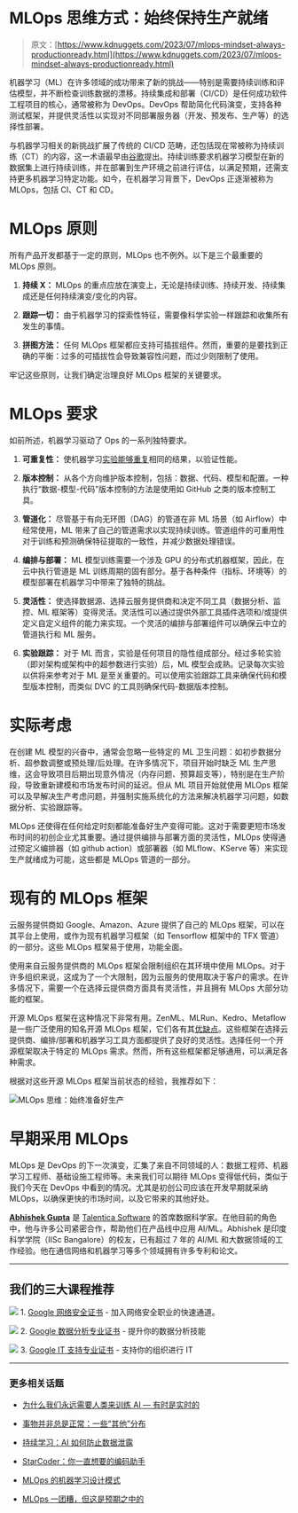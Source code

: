 # MLOps 思维方式：始终保持生产就绪

> 原文：[https://www.kdnuggets.com/2023/07/mlops-mindset-always-productionready.html](https://www.kdnuggets.com/2023/07/mlops-mindset-always-productionready.html)

机器学习（ML）在许多领域的成功带来了新的挑战——特别是需要持续训练和评估模型，并不断检查训练数据的漂移。持续集成和部署（CI/CD）是任何成功软件工程项目的核心，通常被称为 DevOps。DevOps 帮助简化代码演变，支持各种测试框架，并提供灵活性以实现对不同部署服务器（开发、预发布、生产等）的选择性部署。

与机器学习相关的新挑战扩展了传统的 CI/CD 范畴，还包括现在常被称为持续训练（CT）的内容，这一术语最早由[谷歌](https://cloud.google.com/architecture/mlops-continuous-delivery-and-automation-pipelines-in-machine-learning#mlops_level_1_ml_pipeline_automation)提出。持续训练要求机器学习模型在新的数据集上进行持续训练，并在部署到生产环境之前进行评估，以满足预期，还需支持更多机器学习特定功能。如今，在机器学习背景下，DevOps 正逐渐被称为 MLOps，包括 CI、CT 和 CD。

# MLOps 原则

所有产品开发都基于一定的原则，MLOps 也不例外。以下是三个最重要的 MLOps 原则。

1.  **持续 X：** MLOps 的重点应放在演变上，无论是持续训练、持续开发、持续集成还是任何持续演变/变化的内容。

1.  **跟踪一切：** 由于机器学习的探索性特征，需要像科学实验一样跟踪和收集所有发生的事情。

1.  **拼图方法：** 任何 MLOps 框架都应支持可插拔组件。然而，重要的是要找到正确的平衡：过多的可插拔性会导致兼容性问题，而过少则限制了使用。

牢记这些原则，让我们确定治理良好 MLOps 框架的关键要求。

# MLOps 要求

如前所述，机器学习驱动了 Ops 的一系列独特要求。

1.  **可重复性：** 使机器学习[实验能够重复](https://arxiv.org/pdf/2205.02302.pdf)相同的结果，以验证性能。

1.  **版本控制：** 从各个方向维护版本控制，包括：数据、代码、模型和配置。一种执行“数据-模型-代码”版本控制的方法是使用如 GitHub 之类的版本控制工具。

1.  **管道化：** 尽管基于有向无环图（DAG）的管道在非 ML 场景（如 Airflow）中经常使用，ML 带来了自己的管道需求以实现持续训练。管道组件的可重用性对于训练和预测确保特征提取的一致性，并减少数据处理错误。

1.  **编排与部署：** ML 模型训练需要一个涉及 GPU 的分布式机器框架，因此，在云中执行管道是 ML 训练周期的固有部分。基于各种条件（指标、环境等）的模型部署在机器学习中带来了独特的挑战。

1.  **灵活性：** 使选择数据源、选择云服务提供商和决定不同工具（数据分析、监控、ML 框架等）变得灵活。灵活性可以通过提供外部工具插件选项和/或提供定义自定义组件的能力来实现。一个灵活的编排与部署组件可以确保云中立的管道执行和 ML 服务。

1.  **实验跟踪：** 对于 ML 而言，实验是任何项目的隐性组成部分。经过多轮实验（即对架构或架构中的超参数进行实验）后，ML 模型会成熟。记录每次实验以供将来参考对于 ML 是至关重要的。可以使用实验跟踪工具来确保代码和模型版本控制，而类似 DVC 的工具则确保代码-数据版本控制。

# 实际考虑

在创建 ML 模型的兴奋中，通常会忽略一些特定的 ML 卫生问题：如初步数据分析、超参数调整或预处理/后处理。在许多情况下，项目开始时缺乏 ML 生产思维，这会导致项目后期出现意外情况（内存问题、预算超支等），特别是在生产阶段，导致重新建模和市场发布时间的延迟。但从 ML 项目开始就使用 MLOps 框架可以及早解决生产考虑问题，并强制实施系统化的方法来解决机器学习问题，如数据分析、实验跟踪等。

MLOps 还使得在任何给定时刻都能准备好生产变得可能。这对于需要更短市场发布时间的初创企业尤其重要。通过提供编排与部署方面的灵活性，MLOps 使得通过预定义编排器（如 github action）或部署器（如 MLflow、KServe 等）来实现生产就绪成为可能，这些都是 MLOps 管道的一部分。

# 现有的 MLOps 框架

云服务提供商如 Google、Amazon、Azure 提供了自己的 MLOps 框架，可以在其平台上使用，或作为现有机器学习框架（如 Tensorflow 框架中的 TFX 管道）的一部分。这些 MLOps 框架易于使用，功能全面。

使用来自云服务提供商的 MLOps 框架会限制组织在其环境中使用 MLOps。对于许多组织来说，这成为了一个大限制，因为云服务的使用取决于客户的需求。在许多情况下，需要一个在选择云提供商方面具有灵活性，并且拥有 MLOps 大部分功能的框架。

开源 MLOps 框架在这种情况下非常有用。ZenML、MLRun、Kedro、Metaflow 是一些广泛使用的知名开源 MLOps 框架，它们各有其[优缺点](https://neptune.ai/blog/best-workflow-and-pipeline-orchestration-tools)。这些框架在选择云提供商、编排/部署和机器学习工具方面都提供了良好的灵活性。选择任何一个开源框架取决于特定的 MLOps 需求。然而，所有这些框架都足够通用，可以满足各种需求。

根据对这些开源 MLOps 框架当前状态的经验，我推荐如下：

![MLOps 思维：始终准备好生产](../Images/0d0ac09f1b7ca735b447aaf21b162b37.png)

# 早期采用 MLOps

MLOps 是 DevOps 的下一次演变，汇集了来自不同领域的人：数据工程师、机器学习工程师、基础设施工程师等。未来我们可以期待 MLOps 变得低代码，类似于我们今天在 DevOps 中看到的情况。尤其是初创公司应该在开发早期就采纳 MLOps，以确保更快的市场时间，以及它带来的其他好处。

**[Abhishek Gupta](https://www.linkedin.com/in/abhishek-gupta-93a6808/)** 是 [Talentica Software](https://www.talentica.com/) 的首席数据科学家。在他目前的角色中，他与许多公司紧密合作，帮助他们在产品线中应用 AI/ML。Abhishek 是印度科学学院（IISc Bangalore）的校友，已有超过 7 年的 AI/ML 和大数据领域的工作经验。他在通信网络和机器学习等多个领域拥有许多专利和论文。

* * *

## 我们的三大课程推荐

![](../Images/0244c01ba9267c002ef39d4907e0b8fb.png) 1\. [Google 网络安全证书](https://www.kdnuggets.com/google-cybersecurity) - 加入网络安全职业的快速通道。

![](../Images/e225c49c3c91745821c8c0368bf04711.png) 2\. [Google 数据分析专业证书](https://www.kdnuggets.com/google-data-analytics) - 提升你的数据分析技能

![](../Images/0244c01ba9267c002ef39d4907e0b8fb.png) 3\. [Google IT 支持专业证书](https://www.kdnuggets.com/google-itsupport) - 支持你的组织进行 IT

* * *

### 更多相关话题

+   [为什么我们永远需要人类来训练 AI — 有时是实时的](https://www.kdnuggets.com/2021/12/why-we-need-humans-training-ai.html)

+   [事物并非总是正常：一些“其他”分布](https://www.kdnuggets.com/2023/01/things-arent-always-normal-distributions.html)

+   [持续学习：AI 如何防止数据泄露](https://www.kdnuggets.com/2023/07/always-learning-ai-prevents-data-breaches.html)

+   [StarCoder：你一直想要的编码助手](https://www.kdnuggets.com/2023/05/starcoder-coding-assistant-always-wanted.html)

+   [MLOps 的机器学习设计模式](https://www.kdnuggets.com/2022/02/design-patterns-machine-learning-mlops.html)

+   [MLOps 一团糟，但这是预期之中的](https://www.kdnuggets.com/2022/03/mlops-mess-expected.html)
